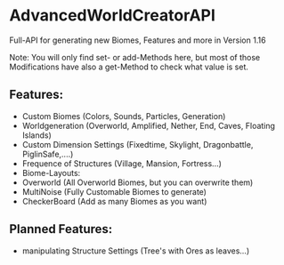 # AdvancedWorldCreatorAPI
Full-API for generating new Biomes, Features and more in Version 1.16

Note: You will only find set- or add-Methods here, but most of those Modifications have also a get-Method to check what value is set.

## Features: 
  * Custom Biomes (Colors, Sounds, Particles, Generation)
  * Worldgeneration (Overworld, Amplified, Nether, End, Caves, Floating Islands)
  * Custom Dimension Settings (Fixedtime, Skylight, Dragonbattle, PiglinSafe,....)
  * Frequence of Structures (Village, Mansion, Fortress...)
  * Biome-Layouts:
   * Overworld (All Overworld Biomes, but you can overwrite them)
   * MultiNoise (Fully Customable Biomes to generate)
   * CheckerBoard (Add as many Biomes as you want)


## Planned Features:
  * manipulating Structure Settings (Tree's with Ores as leaves...)


